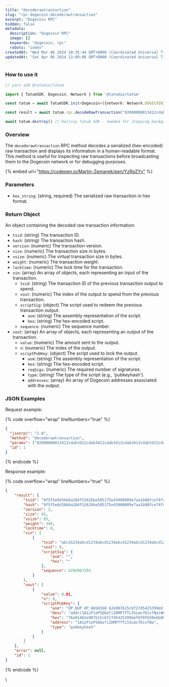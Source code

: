 ```yaml
---
title: "decoderawtransaction"
slug: "rpc-dogecoin-decoderawtransaction"
excerpt: "Dogecoin RPC"
hidden: false
metadata: 
  description: "Dogecoin RPC"
  image: []
  keywords: "dogecoin, rpc"
  robots: "index"
createdAt: "Wed Mar 06 2024 10:35:44 GMT+0000 (Coordinated Universal Time)"
updatedAt: "Sat Apr 06 2024 13:09:06 GMT+0000 (Coordinated Universal Time)"
---
```




### How to use it



```typescript
// yarn add @tatumio/tatum

import { TatumSDK, Dogecoin, Network } from '@tatumio/tatum'

const tatum = await TatumSDK.init<Dogecoin>({network: Network.DOGECOIN})

const result = await tatum.rpc.decodeRawTransaction("02000000013412cdab3412cdab3412cdab3412cdab3412cdab3412cdab3412cdab3412cdab0000000000fdffffff0140420f00000000001976a91462e907b15cbf27d5425399ebf6f0fb50ebb88f1888ac00000000")

await tatum.destroy() // Destroy Tatum SDK - needed for stopping background jobs
```



### Overview

The `decoderawtransaction` RPC method decodes a serialized (hex-encoded) raw transaction and displays its information in a human-readable format. This method is useful for inspecting raw transactions before broadcasting them to the Dogecoin network or for debugging purposes.

{% embed url="<https://codepen.io/Martin-Zemanek/pen/YzRgZYv"> %}

### Parameters

- `hex_string`: (string, required) The serialized raw transaction in hex format.

### Return Object

An object containing the decoded raw transaction information:

- `txid`: (string) The transaction ID.
- `hash`: (string) The transaction hash.
- `version`: (numeric) The transaction version.
- `size`: (numeric) The transaction size in bytes.
- `vsize`: (numeric) The virtual transaction size in bytes.
- `weight`: (numeric) The transaction weight.
- `locktime`: (numeric) The lock time for the transaction.
- `vin`: (array) An array of objects, each representing an input of the transaction.
  - `txid`: (string) The transaction ID of the previous transaction output to spend.
  - `vout`: (numeric) The index of the output to spend from the previous transaction.
  - `scriptSig`: (object) The script used to redeem the previous transaction output.
    - `asm`: (string) The assembly representation of the script.
    - `hex`: (string) The hex-encoded script.
  - `sequence`: (numeric) The sequence number.
- `vout`: (array) An array of objects, each representing an output of the transaction.
  - `value`: (numeric) The amount sent to the output.
  - `n`: (numeric) The index of the output.
  - `scriptPubKey`: (object) The script used to lock the output.
    - `asm`: (string) The assembly representation of the script.
    - `hex`: (string) The hex-encoded script.
    - `reqSigs`: (numeric) The required number of signatures.
    - `type`: (string) The type of the script (e.g., 'pubkeyhash').
    - `addresses`: (array) An array of Dogecoin addresses associated with the output.

### JSON Examples

Request example:

{% code overflow="wrap" lineNumbers="true" %}

```json
{
  "jsonrpc": "2.0",
  "method": "decoderawtransaction",
  "params": ["02000000013412cdab3412cdab3412cdab3412cdab3412cdab3412cdab3412cdab3412cdab0000000000fdffffff0140420f00000000001976a91462e907b15cbf27d5425399ebf6f0fb50ebb88f1888ac00000000"],
  "id": 1
}
```

{% endcode %}

Response example:

{% code overflow="wrap" lineNumbers="true" %}

```json
{
    "result": {
        "txid": "9f5f5e6d36b6a284f52626be505175e43900009e7aa1b88fce74fcd30f0dc258",
        "hash": "9f5f5e6d36b6a284f52626be505175e43900009e7aa1b88fce74fcd30f0dc258",
        "version": 2,
        "size": 85,
        "vsize": 85,
        "weight": 340,
        "locktime": 0,
        "vin": [
            {
                "txid": "abcd1234abcd1234abcd1234abcd1234abcd1234abcd1234abcd1234abcd1234",
                "vout": 0,
                "scriptSig": {
                    "asm": "",
                    "hex": ""
                },
                "sequence": 4294967293
            }
        ],
        "vout": [
            {
                "value": 0.01,
                "n": 0,
                "scriptPubKey": {
                    "asm": "OP_DUP OP_HASH160 62e907b15cbf27d5425399ebf6f0fb50ebb88f18 OP_EQUALVERIFY OP_CHECKSIG",
                    "desc": "addr(1A1zP1eP5QGefi2DMPTfTL5SLmv7DivfNa)#632p52jr",
                    "hex": "76a91462e907b15cbf27d5425399ebf6f0fb50ebb88f1888ac",
                    "address": "1A1zP1eP5QGefi2DMPTfTL5SLmv7DivfNa",
                    "type": "pubkeyhash"
                }
            }
        ]
    },
    "error": null,
    "id": 1
}
```

{% endcode %}

\\
